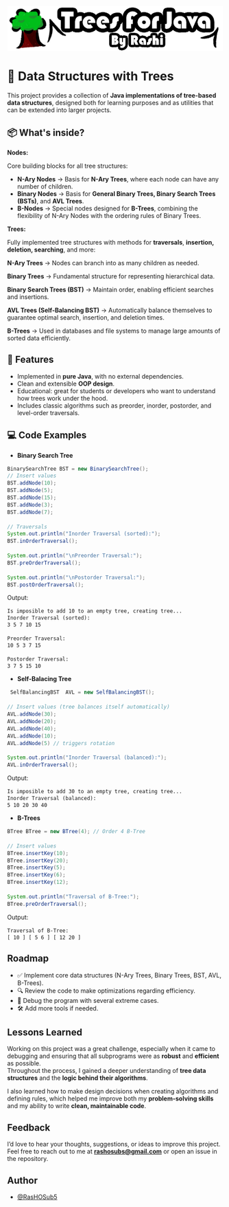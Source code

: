 
![Logo](Logo.png)


# 🌳 Data Structures with Trees

This project provides a collection of **Java implementations of tree-based data structures**, designed both for learning purposes and as utilities that can be extended into larger projects.

## 📦 What's inside?

**Nodes:**

Core building blocks for all tree structures:
- **N-Ary Nodes** → Basis for **N-Ary Trees**, where each node can have any number of children.
- **Binary Nodes** → Basis for **General Binary Trees, Binary Search Trees (BSTs)**, and **AVL Trees**.
- **B-Nodes** → Special nodes designed for **B-Trees**, combining the flexibility of N-Ary Nodes with the ordering rules of Binary Trees.

**Trees:**

Fully implemented tree structures with methods for **traversals**, **insertion, deletion, searching**, and more:

**N-Ary Trees** → Nodes can branch into as many children as needed.

**Binary Trees** → Fundamental structure for representing hierarchical data.

**Binary Search Trees (BST)** → Maintain order, enabling efficient searches and insertions.

**AVL Trees (Self-Balancing BST)** → Automatically balance themselves to guarantee optimal search, insertion, and deletion times.

**B-Trees** → Used in databases and file systems to manage large amounts of sorted data efficiently.


## 🚀 Features
- Implemented in **pure Java**, with no external dependencies.
- Clean and extensible **OOP design**.
- Educational: great for students or developers who want to understand how trees work under the hood.
- Includes classic algorithms such as preorder, inorder, postorder, and level-order traversals.


## 💻 Code Examples

- **Binary Search Tree**
```java
BinarySearchTree BST = new BinarySearchTree(); 
// Insert values
BST.addNode(10);
BST.addNode(5);
BST.addNode(15);
BST.addNode(3);
BST.addNode(7);

// Traversals
System.out.println("Inorder Traversal (sorted):");
BST.inOrderTraversal();

System.out.println("\nPreorder Traversal:");
BST.preOrderTraversal();

System.out.println("\nPostorder Traversal:");
BST.postOrderTraversal();
```
Output:
```
Is imposible to add 10 to an empty tree, creating tree...
Inorder Traversal (sorted):
3 5 7 10 15 

Preorder Traversal:
10 5 3 7 15 

Postorder Traversal:
3 7 5 15 10 
```
- **Self-Balacing Tree**
```java
 SelfBalancingBST  AVL = new SelfBalancingBST();

// Insert values (tree balances itself automatically)
AVL.addNode(30);
AVL.addNode(20);
AVL.addNode(40);
AVL.addNode(10);
AVL.addNode(5) // triggers rotation

System.out.println("Inorder Traversal (balanced):");
AVL.inOrderTraversal();
```
Output:
```
Is imposible to add 30 to an empty tree, creating tree...
Inorder Traversal (balanced):
5 10 20 30 40
```
- **B-Trees**
```java
BTree BTree = new BTree(4); // Order 4 B-Tree

// Insert values
BTree.insertKey(10);
BTree.insertKey(20);
BTree.insertKey(5);
BTree.insertKey(6);
BTree.insertKey(12);

System.out.println("Traversal of B-Tree:");
BTree.preOrderTraversal();
```
Output:
```
Traversal of B-Tree:
[ 10 ] [ 5 6 ] [ 12 20 ]
```



## Roadmap

- ✅ Implement core data structures (N-Ary Trees, Binary Trees, BST, AVL, B-Trees).
- 🔍 Review the code to make optimizations regarding efficiency.
- 🧪 Debug the program with several extreme cases.
- 🛠️ Add more tools if needed.


## Lessons Learned

Working on this project was a great challenge, especially when it came to debugging and ensuring that all subprograms were as **robust** and **efficient** as possible.  
Throughout the process, I gained a deeper understanding of **tree data structures** and the **logic behind their algorithms**.  

I also learned how to make design decisions when creating algorithms and defining rules, which helped me improve both my **problem-solving skills** and my ability to write **clean, maintainable code**.    

## Feedback

I’d love to hear your thoughts, suggestions, or ideas to improve this project.  
Feel free to reach out to me at **rashosubs@gmail.com** or open an issue in the repository.


## Author

- [@RasHOSub5](https://github.com/RasHOSub5)

